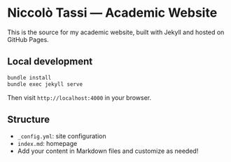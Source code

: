 # Niccolò Tassi — Academic Website

This is the source for my academic website, built with Jekyll and hosted on GitHub Pages.

## Local development

```bash
bundle install
bundle exec jekyll serve
```

Then visit `http://localhost:4000` in your browser.

## Structure

- `_config.yml`: site configuration
- `index.md`: homepage
- Add your content in Markdown files and customize as needed!
